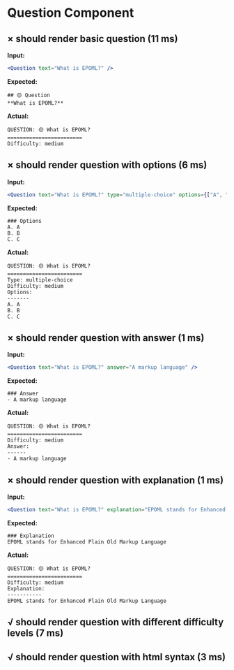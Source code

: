 # Question Component

## × should render basic question (11 ms)
**Input:**
```jsx
<Question text="What is EPOML?" />
```

**Expected:**
```
## 🟡 Question
**What is EPOML?**
```

**Actual:**
```
QUESTION: 🟡 What is EPOML?
========================
Difficulty: medium
```

## × should render question with options (6 ms)
**Input:**
```jsx
<Question text="What is EPOML?" type="multiple-choice" options={["A", "B", "C"]} />
```

**Expected:**
```
### Options
A. A
B. B
C. C
```

**Actual:**
```
QUESTION: 🟡 What is EPOML?
========================
Type: multiple-choice
Difficulty: medium
Options:
-------
A. A
B. B
C. C
```

## × should render question with answer (1 ms)
**Input:**
```jsx
<Question text="What is EPOML?" answer="A markup language" />
```

**Expected:**
```
### Answer
- A markup language
```

**Actual:**
```
QUESTION: 🟡 What is EPOML?
========================
Difficulty: medium
Answer:
------
- A markup language
```

## × should render question with explanation (1 ms)
**Input:**
```jsx
<Question text="What is EPOML?" explanation="EPOML stands for Enhanced Plain Old Markup Language" />
```

**Expected:**
```
### Explanation
EPOML stands for Enhanced Plain Old Markup Language
```

**Actual:**
```
QUESTION: 🟡 What is EPOML?
========================
Difficulty: medium
Explanation:
-----------
EPOML stands for Enhanced Plain Old Markup Language
```

## √ should render question with different difficulty levels (7 ms)
## √ should render question with html syntax (3 ms)
